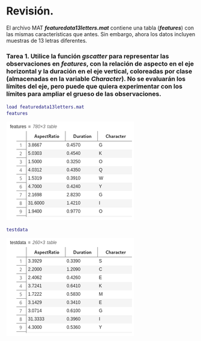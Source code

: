 # Revisión.

El archivo MAT ***featuredata13letters.mat*** contiene una tabla (***features***) con las mismas características que antes. Sin embargo, ahora los datos incluyen muestras de 13 letras diferentes.

### Tarea 1. Utilice la función *gscatter* para representar las observaciones en *features*, con la relación de aspecto en el eje horizontal y la duración en el eje vertical, coloreadas por clase (almacenadas en la variable *Character*). No se evaluarán los límites del eje, pero puede que quiera experimentar con los límites para ampliar el grueso de las observaciones.

```MatLab
load featuredata13letters.mat
features
```
![](https://github.com/jm-quintas/MachineLearningMATLAB/blob/main/img/Captura%20desde%202025-02-17%2019-05-16.png)

```MatLab
testdata
```
![](https://github.com/jm-quintas/MachineLearningMATLAB/blob/main/img/Captura%20desde%202025-02-17%2019-09-38.png)
